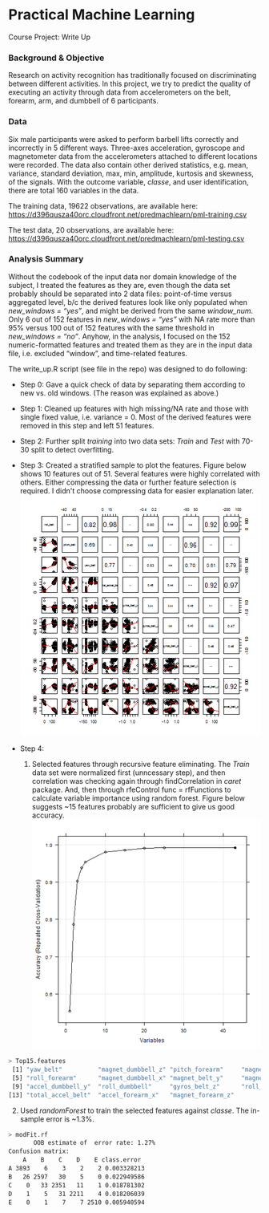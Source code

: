 Practical Machine Learning
=========================== 
Course Project: Write Up

### Background & Objective

Research on activity recognition has traditionally focused on discriminating between different activities.  In this project, we try to predict the quality of executing an activity through data from accelerometers on the belt, forearm, arm, and dumbbell of 6 participants.


### Data
Six male participants were asked to perform barbell lifts correctly and incorrectly in 5 different ways. Three-axes acceleration, gyroscope and magnetometer data from the accelerometers attached to different locations were recorded. The data also contain other derived statistics, e.g. mean, variance, standard deviation, max, min, amplitude, kurtosis and skewness, of the signals. With the outcome variable, *classe*, and user identification, there are total 160 variables in the data.

The training data, 19622 observations, are available here: 
https://d396qusza40orc.cloudfront.net/predmachlearn/pml-training.csv

The test data, 20 observations, are available here: 
https://d396qusza40orc.cloudfront.net/predmachlearn/pml-testing.csv

### Analysis Summary

Without the codebook of the input data nor domain knowledge of the subject, I treated the features as they are, even though the data set probably should be separated into 2 data files: point-of-time versus aggregated level, b/c the derived features look like only populated when *new_windows = “yes”*, and might be derived from the same *window_num*. Only 6 out of 152 features in *new_windows = “yes”*  with NA rate more than 95% versus 100 out of 152 features with the same threshold in *new_windows = “no”*. Anyhow, in the analysis, I focused on the 152 numeric-formatted features and treated them as they are in the input data file, i.e. excluded “window”, and time-related features.

The write_up.R script (see file in the repo) was designed to do following:

* Step 0: Gave a quick check of data by separating them according to new vs. old windows. (The reason was explained as above.)
* Step 1: Cleaned up features with high missing/NA rate and those with single fixed value, i.e. variance = 0. Most of the derived features were removed in this step and left 51 features.
* Step 2: Further split *training* into two data sets: *Train* and *Test* with 70-30 split to detect overfitting.
* Step 3: Created a stratified sample to plot the features. Figure below shows 10 features out of 51. Several features were highly correlated with others. Either compressing the data or further feature selection is required. I didn't choose compressing data for easier explanation later.![plot1_scatterplot](plot1_scatterplot.png) 
* Step 4: 

   1. Selected features through recursive feature eliminating. The *Train* data set were normalized first (unncessary step), and then correlation was checking again through findCorrelation in *caret* package. And, then through rfeControl func = rfFunctions to calculate variable importance using random forest. Figure below suggests ~15 features probably are sufficient to give us good accuracy.
![plot2_NumberFeatures](plot2_NumberFeatures.png)

```sh
> Top15.features
 [1] "yaw_belt"          "magnet_dumbbell_z" "pitch_forearm"     "magnet_dumbbell_y" 
 [5] "roll_forearm"      "magnet_dumbbell_x" "magnet_belt_y"     "magnet_belt_z"
 [9] "accel_dumbbell_y"  "roll_dumbbell"     "gyros_belt_z"      "roll_arm"     
[13] "total_accel_belt"  "accel_forearm_x"   "magnet_forearm_z" 
```
   2. Used *randomForest* to train the selected features against *classe*. The in-sample error is ~1.3%.
   
 ```sh
> modFit.rf
        OOB estimate of  error rate: 1.27%
Confusion matrix:
     A    B    C    D    E class.error
A 3893    6    3    2    2 0.003328213
B   26 2597   30    5    0 0.022949586
C    0   33 2351   11    1 0.018781302
D    1    5   31 2211    4 0.018206039
E    0    1    7    7 2510 0.005940594

```
